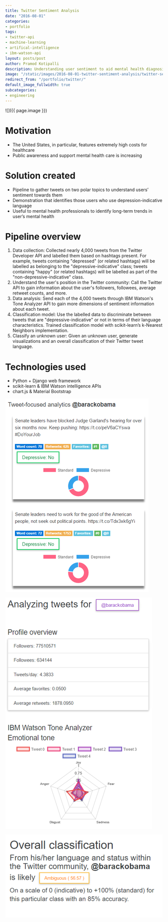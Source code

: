 ```yaml
---
title: Twitter Sentiment Analysis
date: "2016-08-01"
categories:
- portfolio
tags:
- twitter-api
- machine-learning
- artifical-intelligence
- ibm-watson-api
layout: posts/post
author: Pramod Kotipalli
description: Understanding user sentiment to aid mental health diagnosis
image: "/static/images/2016-08-01-twitter-sentiment-analysis/twitter-sentiment-analysis-thumbnail.png"
redirect_from: "/portfolio/twitter/"
default_image_fullwidth: true
subcategories:
- engineering
---
```


![]({{ page.image }})

# Motivation
- The United States, in particular, features extremely high
  costs for healthcare
- Public awareness and support mental health care is
  increasing

# Solution created
- Pipeline to gather tweets on two polar topics to
  understand users’ sentiment towards them
- Demonstration that identifies those users who use
  depression-indicative language
- Useful to mental health professionals to identify
  long-term trends in user’s mental health

# Pipeline overview
1. Data collection: Collected nearly 4,000 tweets from the
   Twitter Developer API and labelled them based on hashtags
   present. For example, tweets containing "depressed" (or
   related hashtags) will be labelled as belonging to the
   "depressive-indicative" class; tweets containing "happy"
   (or related hashtags) will be labelled as part of the
   "non-depressive-indicative" class.
2. Understand the user's position in the Twitter community:
   Call the Twitter API to gain information about the user's
   followers, followees, average retweet counts, and more.
3. Data analysis: Send each of the 4,000 tweets through IBM
   Watson's Tone Analyzer API to gain more dimensions of
   sentiment information about each tweet.
4. Classification model: Use the labelled data to
   discriminate between tweets that are
   "depressive-indicative" or not in terms of their language
   characteristics. Trained classification model with
   scikit-learn’s k-Nearest Neighbors implementation.
5. Classify an unknown user: Given an unknown user, generate
   visualizations and an overall classification of their
   Twitter tweet language.

# Technologies used
- Python + Django web framework
- scikit-learn & IBM Watson intelligence APIs
- chart.js & Material Bootstrap

![](/static/images/2016-08-01-twitter-sentiment-analysis/twitter-sentiment-analysis-a.png)

![](/static/images/2016-08-01-twitter-sentiment-analysis/twitter-sentiment-analysis-b.png)

![](/static/images/2016-08-01-twitter-sentiment-analysis/twitter-sentiment-analysis-c.png)
